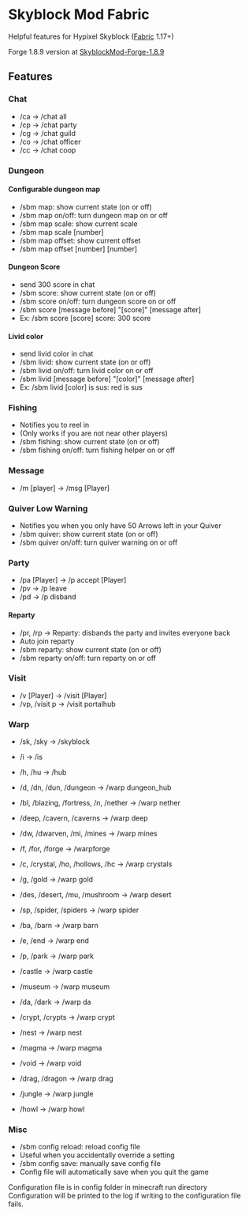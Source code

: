 # Skyblock Mod Fabric

Helpful features for Hypixel Skyblock ([Fabric](https://fabricmc.net/) 1.17+)

Forge 1.8.9 version at [SkyblockMod-Forge-1.8.9](https://github.com/kevinthegreat1/SkyblockMod-Forge-1.8.9)

## Features

### Chat

- /ca -> /chat all
- /cp -> /chat party
- /cg -> /chat guild
- /co -> /chat officer
- /cc -> /chat coop

### Dungeon

#### Configurable dungeon map

- /sbm map: show current state (on or off)
- /sbm map on/off: turn dungeon map on or off
- /sbm map scale: show current scale
- /sbm map scale \[number]
- /sbm map offset: show current offset
- /sbm map offset \[number] \[number]

#### Dungeon Score

- send 300 score in chat
- /sbm score: show current state (on or off)
- /sbm score on/off: turn dungeon score on or off
- /sbm score \[message before] "\[score]" \[message after]
- Ex: /sbm score \[score] score: 300 score

#### Livid color

- send livid color in chat
- /sbm livid: show current state (on or off)
- /sbm livid on/off: turn livid color on or off
- /sbm livid \[message before] "\[color]" \[message after]
- Ex: /sbm livid \[color] is sus: red is sus

### Fishing

- Notifies you to reel in
- (Only works if you are not near other players)
- /sbm fishing: show current state (on or off)
- /sbm fishing on/off: turn fishing helper on or off

### Message

- /m \[player\] -> /msg \[Player\]

### Quiver Low Warning

- Notifies you when you only have 50 Arrows left in your Quiver
- /sbm quiver: show current state (on or off)
- /sbm quiver on/off: turn quiver warning on or off

### Party

- /pa \[Player\] -> /p accept \[Player\]
- /pv -> /p leave
- /pd -> /p disband

#### Reparty

- /pr, /rp -> Reparty: disbands the party and invites everyone back
- Auto join reparty
- /sbm reparty: show current state (on or off)
- /sbm reparty on/off: turn reparty on or off

### Visit

- /v \[Player\] -> /visit \[Player\]
- /vp, /visit p -> /visit portalhub

### Warp

- /sk, /sky -> /skyblock
- /i -> /is
- /h, /hu -> /hub
- /d, /dn, /dun, /dungeon -> /warp dungeon_hub


- /bl, /blazing, /fortress, /n, /nether -> /warp nether
- /deep, /cavern, /caverns -> /warp deep
- /dw, /dwarven, /mi, /mines -> /warp mines
- /f, /for, /forge -> /warpforge
- /c, /crystal, /ho, /hollows, /hc -> /warp crystals
- /g, /gold -> /warp gold
- /des, /desert, /mu, /mushroom -> /warp desert
- /sp, /spider, /spiders -> /warp spider
- /ba, /barn -> /warp barn
- /e, /end -> /warp end
- /p, /park -> /warp park


- /castle -> /warp castle
- /museum -> /warp museum
- /da, /dark -> /warp da
- /crypt, /crypts -> /warp crypt
- /nest -> /warp nest
- /magma -> /warp magma
- /void -> /warp void
- /drag, /dragon -> /warp drag
- /jungle -> /warp jungle
- /howl -> /warp howl

### Misc

- /sbm config reload: reload config file
- Useful when you accidentally override a setting
- /sbm config save: manually save config file
- Config file will automatically save when you quit the game

Configuration file is in config folder in minecraft run directory
<br>
Configuration will be printed to the log if writing to the configuration file fails.